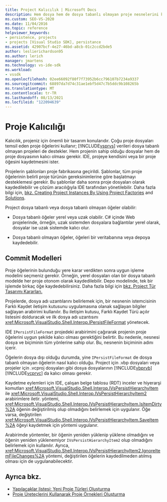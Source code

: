 ```yaml
---
title: Project Kalıcılık | Microsoft Docs
description: Hem dosya hem de dosya tabanlı olmayan proje nesnelerini kalıcı yapmak için IPersistFileFormat kullanımı dahil olmak üzere projenizin tasarımında kalıcılık hakkında bilgi edinebilirsiniz.
ms.custom: SEO-VS-2020
ms.date: 11/04/2016
ms.topic: reference
helpviewer_keywords:
- persistence, projects
- projects [Visual Studio SDK], persistance
ms.assetid: 42907bcf-4e27-46bd-a8cb-01c2ccd2bde5
author: leslierichardson95
ms.author: lerich
manager: jmartens
ms.technology: vs-ide-sdk
ms.workload:
- vssdk
ms.openlocfilehash: 02ee66092f80f7f73952b6cc796107b7234a9337
ms.sourcegitcommit: 68897da7d74c31ae1ebf5d47c7b5ddc9b108265b
ms.translationtype: MT
ms.contentlocale: tr-TR
ms.lasthandoff: 08/13/2021
ms.locfileid: "122094639"
---
```

# <a name="project-persistence"></a>Proje Kalıcılığı
Kalıcılık, projeniz için önemli bir tasarım konularıdır. Çoğu proje dosyaları temsil eden proje öğelerini kullanır; [!INCLUDE[vsprvs](../../code-quality/includes/vsprvs_md.md)] verileri dosya tabanlı olmayan projeleri de destekler. Hem projenin sahip olduğu dosyalar hem de proje dosyasının kalıcı olması gerekir. IDE, projeye kendisini veya bir proje öğesini kaydetmesini ister.

 Projelerin şablonları proje fabrikasına geçirildi. Şablonlar, tüm proje öğelerinin belirli proje türünün gereksinimlerine göre başlatmayı desteklemesi gerekir. Bu şablonlar daha sonra proje dosyaları olarak kaydedilebilir ve çözüm aracılığıyla IDE tarafından yönetilebilir. Daha fazla bilgi için, [bkz. Creating Project Instances By Using Project Factories](../../extensibility/internals/creating-project-instances-by-using-project-factories.md) and [Solutions](../../extensibility/internals/solutions-overview.md).

 Project dosya tabanlı veya dosya tabanlı olmayan öğeler olabilir:

- Dosya tabanlı öğeler yerel veya uzak olabilir. C# içinde Web projelerinde, örneğin, uzak sistemden dosyalara bağlantılar yerel olarak, dosyalar ise uzak sistemde kalıcı olur.

- Dosya tabanlı olmayan öğeler, öğeleri bir veritabanına veya depoya kaydedebilir.

## <a name="commit-models"></a>Commit Modelleri
 Proje öğelerinin bulunduğu yere karar verdikten sonra uygun işleme modelini seçmeniz gerekir. Örneğin, yerel dosyaları olan bir dosya tabanlı modelde her proje otonom olarak kaydedilebilir. Depo modelinde, tek bir işlemde birkaç öğe kaydedebilirsiniz. Daha fazla bilgi için [bkz. Project Tür Tasarımı Kararları.](../../extensibility/internals/project-type-design-decisions.md)

 Projelerde, dosya adı uzantılarını belirlemek için, bir nesnenin istemcisinin Farklı Kaydet iletişim kutusunu uygulamasına olanak sağlayan bilgiler sağlayan arabirimi kullanılır. Bu iletişim kutusu, Farklı Kaydet Türü açılır listesini dolduracak ve ilk dosya adı uzantısını <xref:Microsoft.VisualStudio.Shell.Interop.IPersistFileFormat> yönetecek.  

 IDE `IPersistFileFormat` projedeki arabirimini çağırarak projenin proje öğelerini uygun şekilde kalıcı olması gerektiğini belirtir. Bu nedenle, nesnesi dosya ve biçiminin tüm yönlerine sahip olur. Bu, nesnenin biçiminin adını içerir.

 Öğelerin dosya dışı olduğu durumda, yine `IPersistFileFormat` de dosya tabanlı olmayan öğelerin nasıl kalıcı olduğu. Project için .vbp dosyaları veya projeler için .vcproj dosyaları gibi dosya dosyalarının [!INCLUDE[vbprvb](../../code-quality/includes/vbprvb_md.md)] [!INCLUDE[vcprvc](../../code-quality/includes/vcprvc_md.md)] da kalıcı olması gerekir.

 Kaydetme eylemleri için IDE, çalışan belge tablosu (RDT) inceler ve hiyerarşi komutları <xref:Microsoft.VisualStudio.Shell.Interop.IVsPersistHierarchyItem> ile <xref:Microsoft.VisualStudio.Shell.Interop.IVsPersistHierarchyItem2> arabirimlere iletir. yöntemi, <xref:Microsoft.VisualStudio.Shell.Interop.IVsPersistHierarchyItem.IsItemDirty%2A> öğenin değiştirilmiş olup olmadığını belirlemek için uygulanır. Öğe varsa, değiştirilen <xref:Microsoft.VisualStudio.Shell.Interop.IVsPersistHierarchyItem.SaveItem%2A> öğeyi kaydetmek için yöntemi uygulanır.

 Arabirimde yöntemler, bir öğenin yeniden yüklenip yüklene olmadığını ve öğenin yeniden yüklenemiyor `IVsPersistHierarchyItem2` olup olmadığını belirlemek için kullanılır. Ayrıca, <xref:Microsoft.VisualStudio.Shell.Interop.IVsPersistHierarchyItem2.IgnoreItemFileChanges%2A> yöntemi, değiştirilen öğelerin kaydedilmeden atılmış olması için de uygulanabilecektir.

## <a name="see-also"></a>Ayrıca bkz.
- [Yapılacaklar listesi: Yeni Proje Türleri Oluşturma](../../extensibility/internals/checklist-creating-new-project-types.md)
- [Proje Üreteçlerini Kullanarak Proje Örnekleri Oluşturma](../../extensibility/internals/creating-project-instances-by-using-project-factories.md)
